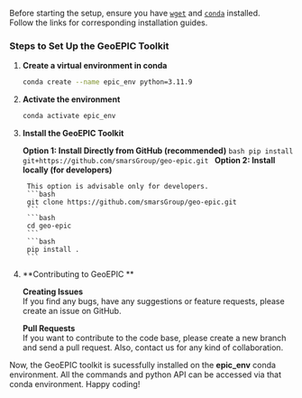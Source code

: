 <!-- ## <strong>Installation</strong> -->
Before starting the setup, ensure you have [`wget`](https://cloudcone.com/docs/article/the-linux-wget-command/) and [`conda`](https://docs.conda.io/projects/conda/en/latest/user-guide/install/linux.html) installed. <br> Follow the links for corresponding installation guides.

### Steps to Set Up the GeoEPIC Toolkit

1. **Create a virtual environment in conda**
    ```bash
    conda create --name epic_env python=3.11.9
    ```
2. **Activate the environment**
    ```bash
    conda activate epic_env
    ```

3. **Install the GeoEPIC Toolkit**  <br>

    **Option 1: Install Directly from GitHub (recommended)**
        ```bash
        pip install git+https://github.com/smarsGroup/geo-epic.git
        ```
    **Option 2: Install locally (for developers)** <br>

        This option is advisable only for developers.
        ```bash
        git clone https://github.com/smarsGroup/geo-epic.git
        ```
        ```bash
        cd geo-epic
        ```
        ```bash
        pip install .
        ```

4. **Contributing to GeoEPIC ** <br>

    **Creating Issues** <br>
    If you find any bugs, have any suggestions or feature requests, please create an issue on GitHub.

    **Pull Requests** <br>
    If you want to contribute to the code base, please create a new branch and send a pull request.
    Also, contact us for any kind of collaboration.

Now, the GeoEPIC toolkit is sucessfully installed on the **epic_env** conda environment. All the commands and python API can be accessed via that conda environment. Happy coding!
